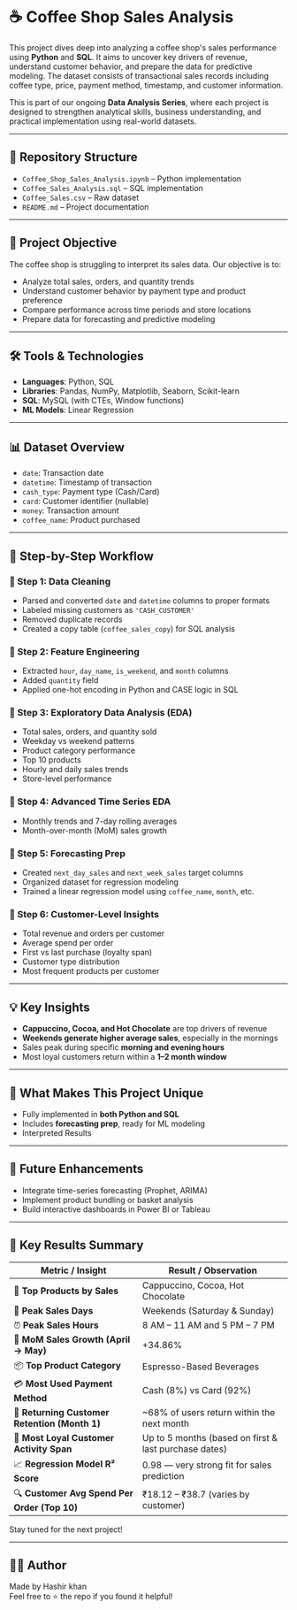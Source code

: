 # ☕ Coffee Shop Sales Analysis

This project dives deep into analyzing a coffee shop's sales performance using **Python** and **SQL**. It aims to uncover key drivers of revenue, understand customer behavior, and prepare the data for predictive modeling. The dataset consists of transactional sales records including coffee type, price, payment method, timestamp, and customer information.

This is part of our ongoing **Data Analysis Series**, where each project is designed to strengthen analytical skills, business understanding, and practical implementation using real-world datasets.

---

## 📁 Repository Structure

- `Coffee_Shop_Sales_Analysis.ipynb` – Python implementation  
- `Coffee_Sales_Analysis.sql` – SQL implementation  
- `Coffee_Sales.csv` – Raw dataset  
- `README.md` – Project documentation  



---

## 🎯 Project Objective

The coffee shop is struggling to interpret its sales data. Our objective is to:
- Analyze total sales, orders, and quantity trends
- Understand customer behavior by payment type and product preference
- Compare performance across time periods and store locations
- Prepare data for forecasting and predictive modeling

---

## 🛠 Tools & Technologies

- **Languages**: Python, SQL
- **Libraries**: Pandas, NumPy, Matplotlib, Seaborn, Scikit-learn
- **SQL**: MySQL (with CTEs, Window functions)
- **ML Models**: Linear Regression

---

## 📊 Dataset Overview

- `date`: Transaction date
- `datetime`: Timestamp of transaction
- `cash_type`: Payment type (Cash/Card)
- `card`: Customer identifier (nullable)
- `money`: Transaction amount
- `coffee_name`: Product purchased

---

## 📌 Step-by-Step Workflow

### 🔹 Step 1: Data Cleaning
- Parsed and converted `date` and `datetime` columns to proper formats
- Labeled missing customers as `'CASH_CUSTOMER'`
- Removed duplicate records
- Created a copy table (`coffee_sales_copy`) for SQL analysis

### 🔹 Step 2: Feature Engineering
- Extracted `hour`, `day_name`, `is_weekend`, and `month` columns
- Added `quantity` field
- Applied one-hot encoding in Python and CASE logic in SQL

### 🔹 Step 3: Exploratory Data Analysis (EDA)
- Total sales, orders, and quantity sold
- Weekday vs weekend patterns
- Product category performance
- Top 10 products
- Hourly and daily sales trends
- Store-level performance

### 🔹 Step 4: Advanced Time Series EDA
- Monthly trends and 7-day rolling averages
- Month-over-month (MoM) sales growth

### 🔹 Step 5: Forecasting Prep
- Created `next_day_sales` and `next_week_sales` target columns
- Organized dataset for regression modeling
- Trained a linear regression model using `coffee_name`, `month`, etc.

### 🔹 Step 6: Customer-Level Insights
- Total revenue and orders per customer
- Average spend per order
- First vs last purchase (loyalty span)
- Customer type distribution
- Most frequent products per customer

---

## 💡 Key Insights

- **Cappuccino, Cocoa, and Hot Chocolate** are top drivers of revenue
- **Weekends generate higher average sales**, especially in the mornings
- Sales peak during specific **morning and evening hours**
- Most loyal customers return within a **1–2 month window**

---

## 📌 What Makes This Project Unique

- Fully implemented in **both Python and SQL**
- Includes **forecasting prep**, ready for ML modeling
- Interpreted Results 
---

## 🔮 Future Enhancements

- Integrate time-series forecasting (Prophet, ARIMA)
- Implement product bundling or basket analysis
- Build interactive dashboards in Power BI or Tableau

---

## 📌 Key Results Summary

| **Metric / Insight**                          | **Result / Observation**                              |
| --------------------------------------------- | ----------------------------------------------------- |
| 🛒 **Top Products by Sales**                  | Cappuccino, Cocoa, Hot Chocolate                      |
| 📆 **Peak Sales Days**                        | Weekends (Saturday & Sunday)                          |
| ⏰ **Peak Sales Hours**                        | 8 AM – 11 AM and 5 PM – 7 PM                         |
| 🔄 **MoM Sales Growth (April → May)**         | +34.86%                                               |
| 📦 **Top Product Category**                   | Espresso-Based Beverages                              |   |
| 💳 **Most Used Payment Method**               | Cash (8%) vs Card (92%)                              |
| 👥 **Returning Customer Retention (Month 1)** | \~68% of users return within the next month           |
| 🧠 **Most Loyal Customer Activity Span**      | Up to 5 months (based on first & last purchase dates) |
| 📈 **Regression Model R² Score**              | 0.98 — very strong fit for sales prediction           |
| 🔍 **Customer Avg Spend Per Order (Top 10)**  | ₹18.12 – ₹38.7 (varies by customer)                    |


Stay tuned for the next project!

---

## 🙋‍♂️ Author

Made by Hashir khan   
Feel free to ⭐ the repo if you found it helpful!
